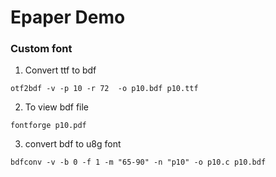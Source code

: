 # Epaper Demo

### Custom font

1. Convert ttf to bdf 
```
otf2bdf -v -p 10 -r 72  -o p10.bdf p10.ttf
```
2. To view bdf file
```
fontforge p10.pdf
```
3. convert bdf to u8g font 
```
bdfconv -v -b 0 -f 1 -m "65-90" -n "p10" -o p10.c p10.bdf
```
